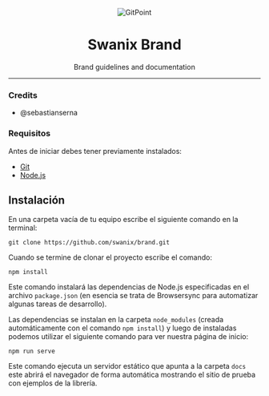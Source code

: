 <p align="center">
    <img alt="GitPoint" title="GitPoint" src="https://swanix.org/assets/images/apple-touch-icon.png">
</p>
<h1 align="center"> Swanix Brand </h1>
<p align="center">
    Brand guidelines and documentation
</p>

---

### Credits

- @sebastianserna


### Requisitos

Antes de iniciar debes tener previamente instalados:

- [Git](https://git-scm.com/)
- [Node.js](https://nodejs.org/)

## Instalación

En una carpeta vacía de tu equipo escribe el siguiente comando en la terminal:

```
git clone https://github.com/swanix/brand.git
```

Cuando se termine de clonar el proyecto escribe el comando:

```
npm install
```
Este comando instalará las dependencias de Node.js especificadas en el archivo `package.json` (en esencia se trata de Browsersync para automatizar algunas tareas de desarrollo).

Las dependencias se instalan en la carpeta `node_modules` (creada automáticamente con el comando `npm install`) y luego de instaladas podemos utilizar el siguiente comando para ver nuestra página de inicio:

```
npm run serve
```
Este comando ejecuta un servidor estático que apunta a la carpeta `docs` este abrirá el navegador de forma automática mostrando el sitio de prueba con ejemplos de la librería.